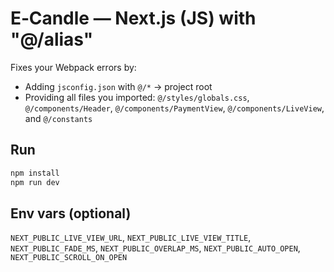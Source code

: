 # E‑Candle — Next.js (JS) with "@/alias"

Fixes your Webpack errors by:
- Adding `jsconfig.json` with `@/*` → project root
- Providing all files you imported: `@/styles/globals.css`, `@/components/Header`, `@/components/PaymentView`, `@/components/LiveView`, and `@/constants`

## Run
```bash
npm install
npm run dev
```

## Env vars (optional)
`NEXT_PUBLIC_LIVE_VIEW_URL`, `NEXT_PUBLIC_LIVE_VIEW_TITLE`, `NEXT_PUBLIC_FADE_MS`, `NEXT_PUBLIC_OVERLAP_MS`, `NEXT_PUBLIC_AUTO_OPEN`, `NEXT_PUBLIC_SCROLL_ON_OPEN`
